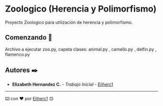 # Zoologico (Herencia y Polimorfismo)

Proyecto Zoologico para utilización de herencia y polimorfismo.

## Comenzando 🚀

Archivo a ejecutar zoo.py, capeta clases: animal.py , camello.py , delfin.py , flamenco.py



## Autores ✒️

* **Elizabeth Hernandez C.** - *Trabajo Inicial* - [Eliherc1](https://github.com/Eliherc1)



---
⌨️ con ❤️ por [Eliherc1](https://github.com/Eliherc1) 😊
